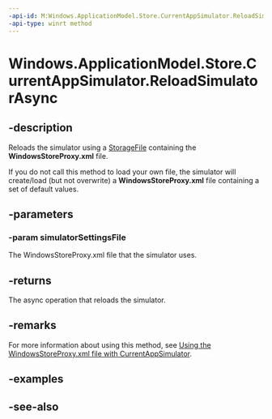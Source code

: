 ```yaml
---
-api-id: M:Windows.ApplicationModel.Store.CurrentAppSimulator.ReloadSimulatorAsync(Windows.Storage.StorageFile)
-api-type: winrt method
---
```


<!-- Method syntax
public Windows.Foundation.IAsyncAction ReloadSimulatorAsync(Windows.Storage.StorageFile simulatorSettingsFile)
-->

# Windows.ApplicationModel.Store.CurrentAppSimulator.ReloadSimulatorAsync

## -description
Reloads the simulator using a [StorageFile](../windows.storage/storagefile.md) containing the **WindowsStoreProxy.xml** file.

If you do not call this method to load your own file, the simulator will create/load (but not overwrite) a **WindowsStoreProxy.xml** file containing a set of default values.

## -parameters
### -param simulatorSettingsFile
The WindowsStoreProxy.xml file that the simulator uses.

## -returns
The async operation that reloads the simulator.

## -remarks
For more information about using this method, see [Using the WindowsStoreProxy.xml file with CurrentAppSimulator](https://msdn.microsoft.com/windows/uwp/monetize/in-app-purchases-and-trials-using-the-windows-applicationmodel-store-namespace#proxy).

## -examples

## -see-also
